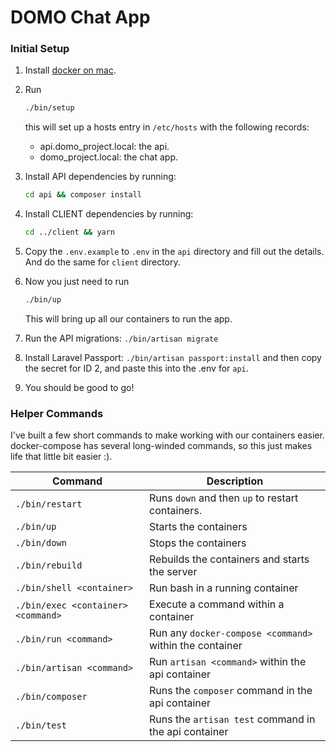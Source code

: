 # DOMO Chat App

### Initial Setup
1. Install [docker on mac](https://hub.docker.com/?overlay=onboarding).

2. Run
    ```bash
    ./bin/setup
    ``` 
    this will set up a hosts entry in `/etc/hosts` with the following records:
    - api.domo_project.local: the api.
    - domo_project.local: the chat app.
    
3. Install API dependencies by running:
   ```bash
   cd api && composer install
   ```
   
4. Install CLIENT dependencies by running:
   ```bash
   cd ../client && yarn
   ```
    
5. Copy the `.env.example` to `.env` in the `api` directory and fill out the 
   details. And do the same for `client` directory.
   
6. Now you just need to run
    ```bash
    ./bin/up
    ```
    This will bring up all our containers to run the app.
   
7. Run the API migrations:
   `./bin/artisan migrate`
   
8. Install Laravel Passport:
   `./bin/artisan passport:install` and then copy the secret for ID 2, and paste
   this into the .env for `api`.
   
9. You should be good to go!

### Helper Commands

I've built a few short commands to make working with our containers easier. docker-compose has
several long-winded commands, so this just makes life that little bit easier :).

| Command                             | Description                                                |
|-------------------------------------|------------------------------------------------------------|
| `./bin/restart`                     | Runs `down` and then `up` to restart containers.           |
| `./bin/up`                          | Starts the containers                                      |
| `./bin/down`                        | Stops the containers                                       |
| `./bin/rebuild`                     | Rebuilds the containers and starts the server              |
| `./bin/shell <container>`           | Run bash in a running container                            |
| `./bin/exec <container> <command>`  | Execute a command within a container                       |
| `./bin/run <command>`               | Run any `docker-compose <command>` within the container    |
| `./bin/artisan <command>`           | Run `artisan <command>` within the api container           |
| `./bin/composer`                    | Runs the `composer` command in the api container           |
| `./bin/test`                        | Runs the `artisan test` command in the api container       |
